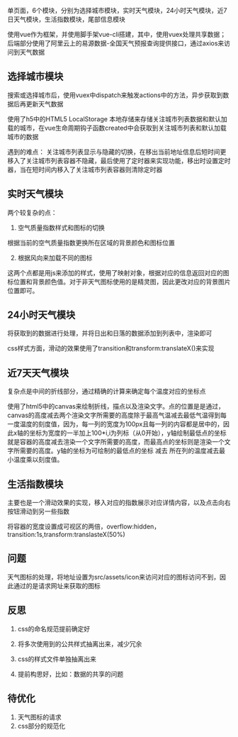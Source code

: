 单页面，6个模块，分别为选择城市模块，实时天气模块，24小时天气模块，近7日天气模块，生活指数模块，尾部信息模块

使用vue作为框架，并使用脚手架vue-cli搭建，其中，使用vuex处理共享数据；后端部分使用了阿里云上的易源数据-全国天气预报查询提供接口，通过axios来访问到天气数据

## 选择城市模块

搜索或选择城市后，使用vuex中dispatch来触发actions中的方法，异步获取到数据后再更新天气数据

使用了h5中的HTML5 LocalStorage 本地存储来存储关注城市列表数据和默认加载的城市，在vue生命周期钩子函数created中会获取到关注城市列表和默认加载城市的数据

遇到的难点：
    关注城市列表显示与隐藏的切换，在移出当前地址信息后短时间更移入了关注城市列表容器不隐藏，最后使用了定时器来实现功能，移出时设置定时器，当在短时间内移入了关注城市列表容器则清除定时器

## 实时天气模块

两个较复杂的点：

1. 空气质量指数样式和图标的切换

根据当前的空气质量指数更换所在区域的背景颜色和图标位置

2. 根据风向来加载不同的图标

这两个点都是用js来添加的样式，使用了映射对象，根据对应的信息返回对应的图标位置和背景颜色值。对于非天气图标使用的是精灵图，因此更改对应的背景图片位置即可。

## 24小时天气模块

将获取到的数据进行处理，并将日出和日落的数据添加到列表中，渲染即可

css样式方面，滑动的效果使用了transition和transform:translateX()来实现

## 近7天天气模块

复杂点是中间的折线部分，通过精确的计算来确定每个温度对应的坐标点

使用了html5中的canvas来绘制折线，描点以及渲染文字。点的位置是是通过，canvas的高度减去两个渲染文字所需要的高度除于最高气温减去最低气温得到每一度温度的刻度值，因为，每一列的宽度为100px且每一列的内容都是居中的，因此x轴的坐标为宽度的一半加上100*i,i为列标（从0开始），y轴绘制最低点的坐标就是容器的高度减去渲染一个文字所需要的高度，而最高点的坐标则是渲染一个文字所需要的高度。y轴的坐标为可绘制的最低点的坐标 减去 所在列的温度减去最小温度乘以刻度值。

## 生活指数模块

主要也是一个滑动效果的实现，移入对应的指数展示对应详情内容，以及点击向右按钮滑动到另一些指数

将容器的宽度设置成可视区的两倍，overflow:hidden，transition:1s,transform:translasteX(50%)

## 问题

天气图标的处理，将地址设置为src/assets/icon来访问对应的图标访问不到，因此通过的是请求网址来获取的图标

## 反思

1. css的命名规范提前确定好

2. 将多次使用到的公共样式抽离出来，减少冗余

3. css的样式文件单独抽离出来

4. 提前构思好，比如：数据的共享的问题

## 待优化

1. 天气图标的请求
2. css部分的规范化
